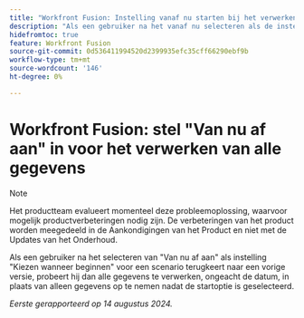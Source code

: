 ```yaml
---
title: "Workfront Fusion: Instelling vanaf nu starten bij het verwerken van alle gegevens"
description: "Als een gebruiker na het vanaf nu selecteren als de instelling Kiezen wanneer voor een scenario moet beginnen, het scenario terugkeert naar een vorige versie, probeert hij alle gegevens te verwerken ongeacht de datum in plaats van alleen gegevens op te nemen nadat de startoptie is geselecteerd."
hidefromtoc: true
feature: Workfront Fusion
source-git-commit: 0d536411994520d2399935efc35cff66290ebf9b
workflow-type: tm+mt
source-wordcount: '146'
ht-degree: 0%

---
```



# Workfront Fusion: stel &quot;Van nu af aan&quot; in voor het verwerken van alle gegevens

>[!NOTE]
>
>Het productteam evalueert momenteel deze probleemoplossing, waarvoor mogelijk productverbeteringen nodig zijn. De verbeteringen van het product worden meegedeeld in de Aankondigingen van het Product en niet met de Updates van het Onderhoud.

Als een gebruiker na het selecteren van &quot;Van nu af aan&quot; als instelling &quot;Kiezen wanneer beginnen&quot; voor een scenario terugkeert naar een vorige versie, probeert hij dan alle gegevens te verwerken, ongeacht de datum, in plaats van alleen gegevens op te nemen nadat de startoptie is geselecteerd.

_Eerste gerapporteerd op 14 augustus 2024._
